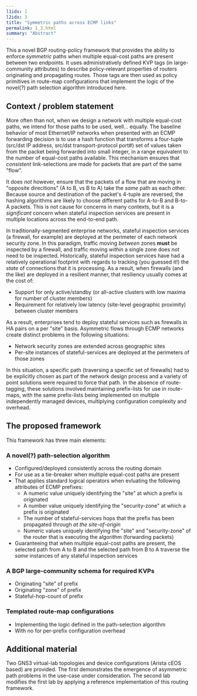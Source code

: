 ```yaml
---
l1idx: 1
l2idx: 3
title: "Symmetric paths across ECMP links"
permalink: 1_3.html
summary: "Abstract"
---
```


This a novel BGP routing-policy framework that provides the ability to enforce *symmetric* paths when multiple equal-cost paths are present between two endpoints.  It uses administratively defined KVP tags (in large-community attributes) to describe policy-relevant properties of routers originating and propagating routes.  Those tags are then used as policy primitives in route-map configurations that implement the logic of the novel(?) path selection algorithm introduced here.

## Context / problem statement

More often than not, when we design a network with multiple equal-cost paths, we intend for those paths to be used, well... equally.  The baseline behavior of most Ethernet/IP networks when presented with an ECMP forwarding decision is to use a hash function that transforms a four-tuple (src/dst IP address, src/dst transport-protocol port#) set of values taken from the packet being forwarded into small integer, in a range equivalent to the number of equal-cost paths available.  This mechanism ensures that *consistent* link-selections are made for packets that are part of the same "flow".

It does *not* however, ensure that the packets of a flow that are moving in "opposite direcitions" (A to B, vs B to A) take the *same* path as each other.  Because source and destination of the packet's 4-tuple are reversed, the hashing algorithms are likely to choose different paths for A-to-B and B-to-A packets.  This is not cause for concerns in many contexts, but it is a *significant* concern when stateful inspection services are present in multiple locations across the end-to-end path.  

In traditionally-segmented enterprise networks, stateful inspection services (a firewall, for example) are deployed at the perimeter of each network security zone.  In this paradigm, traffic moving *between* zones **must** be inspected by a firewall, and traffic moving *within* a single zone does *not* need to be inspected.  Historically, stateful inspection services have had a relatively operational footprint with regards to tracking (you guessed it!) the *state* of connections that it is processing.  As a result, when firewalls (and the like) are deployed in a resilient manner, that resiliency usually comes at the cost of:
  - Support for only active/standby (or all-active clusters with low maxima for number of cluster members)
  - Requirement for relatively low latency (site-level geographic proximity) between cluster members

As a result, enterprises tend to deploy stateful services such as firewalls in HA pairs on a per "site" basis.  Asymmetric flows through ECMP networks create distinct problems in the following situations:
- Network security zones are extended across geographic sites
- Per-site instances of stateful-services are deployed at the perimeters of those zones

In this situation, a specific path (traversing a specific set of firewalls) had to be explicitly chosen as part of the network design process and a variety of point solutions were required to force that path.  In the absence of route-tagging, these solutions involved maintaining prefix-lists for use in route-maps, with the same prefix-lists being implemented on multiple independently managed devices, multiplying configuration complexity and overhead.

## The proposed framework

This framework has three main elements:

### A novel(?) path-selection algorithm
  - Configured/deployed consistently across the routing domain
  - For use as a tie-breaker when multiple equal-cost paths are present
  - That applies standard logical operators when evluating the following attributes of ECMP prefixes:
    - A numeric value uniquely identifying the "site" at which a prefix is originated
    - A number value uniquely identifying the "security-zone" at which a prefix is originated
    - The number of stateful-services hops that the prefix has been propagated through *at the site-of-origin*
    - Numeric values uniquely identifying the "site" and "security-zone" of the router that is executing the algorithm (forwarding packets)
  - Guaranteeing that when multiple equal-cost paths are present, the selected path from A to B and the selected path from B to A traverse the *same* instances of any stateful inspection services

### A BGP large-community schema for required KVPs
  - Originating "site" of prefix
  - Originating "zone" of prefix
  - Stateful-hop-count of prefix

### Templated route-map configurations
  - Implementing the logic defined in the path-selection algorithm
  - With no for per-prefix configuration overhead

## Additional material

Two GNS3 virtual-lab topologies and device configurations (Arista cEOS based) are provided.  The first demonstrates the emergence of asymmetric path problems in the use-case under consideration.  The second lab modifies the first lab by applying a reference implementation of this routing framework.